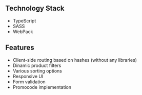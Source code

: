 ## Technology Stack
 - TypeScript
 - SASS
 - WebPack

## Features
 - Client-side routing based on hashes (without any libraries)
 - Dinamic product filters
 - Various sorting options
 - Responsive UI
 - Form validation
 - Promocode implementation

